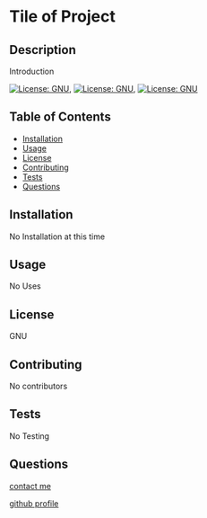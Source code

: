 
  # Tile of Project
    

## Description
Introduction

[![License: GNU](https://img.shields.io/badge/License-GNU-yellow.svg)](https://opensource.org/licenses/GNU), 
    [![License: GNU](https://img.shields.io/badge/License-GNU-blue.svg)](https://opensource.org/licenses/GNU), [![License: GNU](https://img.shields.io/badge/License-GNU-brightgreen.svg)](https://opensource.org/licenses/GNU)


## Table of Contents
* [Installation](#Installation)
* [Usage](#Usage)
* [License](#License)
* [Contributing](#Contributing)
* [Tests](#Tests)
* [Questions](#Questions)


## Installation
No Installation at this time


## Usage
No Uses

## License
GNU

## Contributing
No contributors

## Tests
No Testing

## Questions
[contact me](https://example@.com)


[github profile](https://github.com/example)
